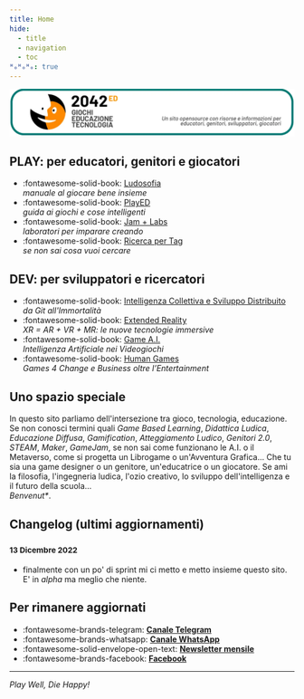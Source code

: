 ```yaml
---
title: Home
hide:
  - title
  - navigation
  - toc
ᴴₒᴴₒᴴₒ: true
---
```

![2042 logo](assets/img/banner_2042ed.webp)

## PLAY: per educatori, genitori e giocatori

<div class="grid cards" markdown>

- :fontawesome-solid-book: [Ludosofia](ludosofia/index.md)  
*manuale al giocare bene insieme*  
- :fontawesome-solid-book: [PlayED](played/index.md)  
*guida ai giochi e cose intelligenti*  
- :fontawesome-solid-book: [Jam + Labs](jam/index.md)  
*laboratori per imparare creando*  
- :fontawesome-solid-book: [Ricerca per Tag](played/tags.md)  
*se non sai cosa vuoi cercare*  

</div>

## DEV: per sviluppatori e ricercatori

<div class="grid cards" markdown>

- :fontawesome-solid-book: [Intelligenza Collettiva e Sviluppo Distribuito](dev/ci/index.md)  
*da Git all'Immortalità* 
- :fontawesome-solid-book: [Extended Reality](dev/xr/index.md)  
*XR = AR + VR + MR: le nuove tecnologie immersive*  
- :fontawesome-solid-book: [Game A.I.](dev/ai/index.md)  
*Intelligenza Artificiale nei Videogiochi*
- :fontawesome-solid-book: [Human Games](dev/g4c/index.md)  
*Games 4 Change e Business oltre l’Entertainment*  

</div>

## Uno spazio speciale

In questo sito parliamo dell'intersezione tra gioco, tecnologia, educazione. Se non conosci termini quali _Game Based Learning_, _Didattica Ludica_, _Educazione Diffusa_, _Gamification_, _Atteggiamento Ludico_, _Genitori 2.0_, _STEAM_, _Maker_, _GameJam_, se non sai come funzionano le A.I. o il Metaverso, come si progetta un Librogame o un'Avventura Grafica... Che tu sia una game designer o un genitore, un'educatrice o un giocatore. Se ami la filosofia, l'ingegneria ludica, l'ozio creativo, lo sviluppo dell'intelligenza e il futuro della scuola...  
_Benvenut*_.

## Changelog (ultimi aggiornamenti)

### <small>13 Dicembre 2022</small>
- finalmente con un po' di sprint mi ci metto e metto insieme questo sito. E' in _alpha_ ma meglio che niente.

## Per rimanere aggiornati
<div class="grid cards" markdown>

- :fontawesome-brands-telegram: **[Canale Telegram](https://t.me/ed2042)**  
- :fontawesome-brands-whatsapp: **[Canale WhatsApp](https://chat.whatsapp.com/CjWcksEAFHZKG9Edahs2yO)**  
- :fontawesome-solid-envelope-open-text: **[Newsletter mensile](https://tinyletter.com/2042ed)**  
- :fontawesome-brands-facebook: **[Facebook](https://facebook.com/2042ed)**  

</div>

---

_Play Well, Die Happy!_
